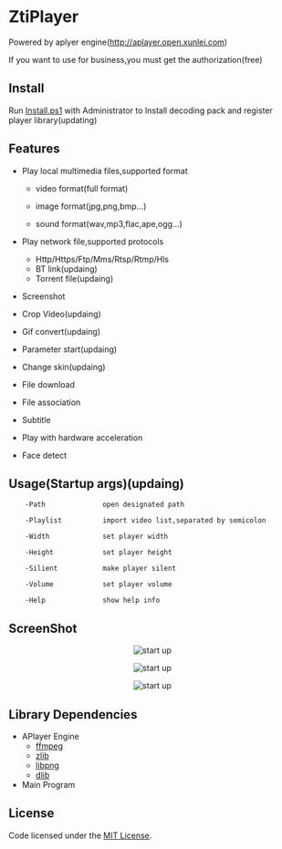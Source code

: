 # ZtiPlayer

Powered by aplyer engine(http://aplayer.open.xunlei.com)

If you want to use for business,you must get the authorization(free)

## Install
Run [Install.ps1](Install.ps1) with Administrator to Install decoding pack and register player library(updating)

## Features
* Play local multimedia files,supported format 

  * video format(full format)
  
  * image format(jpg,png,bmp...)
  
  * sound format(wav,mp3,flac,ape,ogg...)
* Play network file,supported protocols
  * Http/Https/Ftp/Mms/Rtsp/Rtmp/Hls
  * BT link(updaing)
  * Torrent file(updaing)
* Screenshot
* Crop Video(updaing)
* Gif convert(updaing)
* Parameter start(updaing)
* Change skin(updaing)
* File download
* File association
* Subtitle
* Play with hardware acceleration
* Face detect
## Usage(Startup args)(updaing)
        -Path              open designated path
        
        -Playlist          import video list,separated by semicolon 
        
        -Width             set player width
        
        -Height            set player height
        
        -Silient           make player silent
        
        -Volume            set player volume
        
        -Help              show help info

## ScreenShot
<p align="center">
        <img src="https://github.com/zhaotianff/ZtiPlayer/blob/master/ScreenShots/1.jpg" align="center" alt="start up"/>
</p>
<p align="center">
        <img src="https://github.com/zhaotianff/ZtiPlayer/blob/master/ScreenShots/2.jpg" align="center" alt="start up"/>
</p>
<p align="center">
        <img src="https://github.com/zhaotianff/ZtiPlayer/blob/master/ScreenShots/3.jpg" align="center" alt="start up"/>
</p>

## Library Dependencies
* APlayer Engine
  * [ffmpeg](http://ffmpeg.org/)
  * [zlib](http://www.zlib.net/)
  * [libpng](http://www.libpng.org/)
  * [dlib](http://dlib.net/)
* Main Program

## License

Code licensed under the [MIT License](LICENSE).
